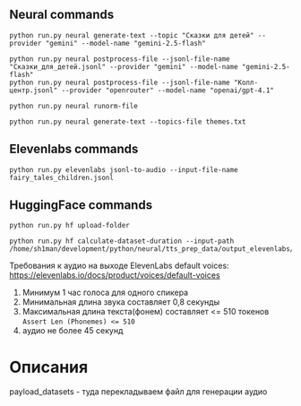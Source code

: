 ## Neural commands
```ssh
python run.py neural generate-text --topic "Сказки для детей" --provider "gemini" --model-name "gemini-2.5-flash"
```
```ssh
python run.py neural postprocess-file --jsonl-file-name "Сказки_для_детей.jsonl" --provider "gemini" --model-name "gemini-2.5-flash"
python run.py neural postprocess-file --jsonl-file-name "Колл-центр.jsonl" --provider "openrouter" --model-name "openai/gpt-4.1"
```
```ssh
python run.py neural runorm-file
```
```ssh
python run.py neural generate-text --topics-file themes.txt
```
## Elevenlabs commands
```ssh
python run.py elevenlabs jsonl-to-audio --input-file-name fairy_tales_children.jsonl
```
## HuggingFace commands
```ssh
python run.py hf upload-folder
```
```ssh
python run.py hf calculate-dataset-duration --input-path /home/sh1man/development/python/neural/tts_prep_data/output_elevenlabs/den4ikai/audio
```

Требования к аудио на выходе
ElevenLabs default voices: https://elevenlabs.io/docs/product/voices/default-voices
1. Минимум 1 час голоса для одного спикера
2. Минимальная длина звука составляет 0,8 секунды
3. Максимальная длина текста(фонем) составляет <= 510 токенов `Assert Len (Phonemes) <= 510`
4. аудио не более 45 секунд 

# Описания

payload_datasets - туда перекладываем файл для генерации аудио